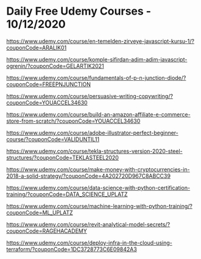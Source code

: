 # Daily Free Udemy Courses - 10/12/2020

https://www.udemy.com/course/en-temelden-zirveye-javascript-kursu-1/?couponCode=ARALIK01
https://www.udemy.com/course/komple-sifirdan-adim-adim-javascript-ogrenin/?couponCode=GELARTIK2021
https://www.udemy.com/course/fundamentals-of-p-n-junction-diode/?couponCode=FREEPNJUNCTION
https://www.udemy.com/course/persuasive-writing-copywriting/?couponCode=YOUACCEL34630
https://www.udemy.com/course/build-an-amazon-affiliate-e-commerce-store-from-scratch/?couponCode=YOUACCEL34630
https://www.udemy.com/course/adobe-illustrator-perfect-beginner-course/?couponCode=VALIDUNTIL11
https://www.udemy.com/course/tekla-structures-version-2020-steel-structures/?couponCode=TEKLASTEEL2020
https://www.udemy.com/course/make-money-with-cryptocurrencies-in-2018-a-solid-strategy/?couponCode=4A202720D967C8ABCC39
https://www.udemy.com/course/data-science-with-python-certification-training/?couponCode=DATA_SCIENCE_UPLATZ
https://www.udemy.com/course/machine-learning-with-python-training/?couponCode=ML_UPLATZ
https://www.udemy.com/course/revit-analytical-model-secrets/?couponCode=RAGEHACADEMY
https://www.udemy.com/course/deploy-infra-in-the-cloud-using-terraform/?couponCode=1DC3728773C6E09842A3
